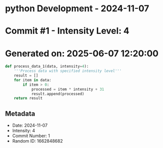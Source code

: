﻿# python Development - 2024-11-07
# Commit #1 - Intensity Level: 4
# Generated on: 2025-06-07 12:20:00
```python
def process_data_1(data, intensity=4):
    '''Process data with specified intensity level'''
    result = []
    for item in data:
        if item > 0:
            processed = item * intensity + 31
            result.append(processed)
    return result
```
## Metadata
- Date: 2024-11-07
- Intensity: 4
- Commit Number: 1
- Random ID: 1662848682

